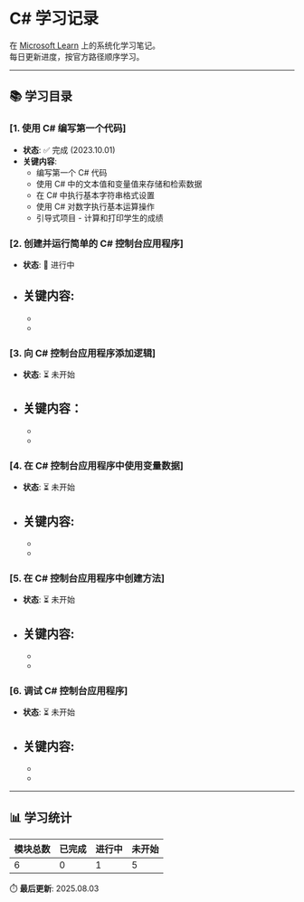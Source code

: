 # C# 学习记录

在 [Microsoft Learn](https://learn.microsoft.com/zh-cn/collections/yz26f8y64n7k07) 上的系统化学习笔记。  
每日更新进度，按官方路径顺序学习。

---

## 📚 学习目录
### [1. 使用 C# 编写第一个代码]
- **状态**: ✅ 完成 (2023.10.01)  
- **关键内容**:  
  - 编写第一个 C# 代码
  - 使用 C# 中的文本值和变量值来存储和检索数据
  - 在 C# 中执行基本字符串格式设置
  - 使用 C# 对数字执行基本运算操作
  - 引导式项目 - 计算和打印学生的成绩

### [2. 创建并运行简单的 C# 控制台应用程序]
- **状态**: 🔄 进行中  
- **关键内容**:  
  - 
  - 
  - 

### [3. 向 C# 控制台应用程序添加逻辑]
- **状态**: ⏳ 未开始
- **关键内容**：
  -
  -
  -

### [4. 在 C# 控制台应用程序中使用变量数据]
- **状态**: ⏳ 未开始  
- **关键内容**:  
  - 
  - 
  - 

### [5. 在 C# 控制台应用程序中创建方法]
- **状态**: ⏳ 未开始  
- **关键内容**:  
  - 
  - 
  - 

### [6. 调试 C# 控制台应用程序]
- **状态**: ⏳ 未开始  
- **关键内容**:  
  - 
  - 
  - 

---

## 📊 学习统计
| 模块总数 | 已完成 | 进行中 | 未开始 |
|---------|--------|--------|--------|
| 6       | 0      | 1      | 5      |

⏱️ **最后更新**: 2025.08.03  